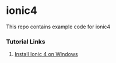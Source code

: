 # ionic4
This repo contains example code for ionic4

### Tutorial Links

1. <a href="https://ampersandacademy.com/tutorials/ionic-framework-4">Install Ionic 4 on Windows</a>
